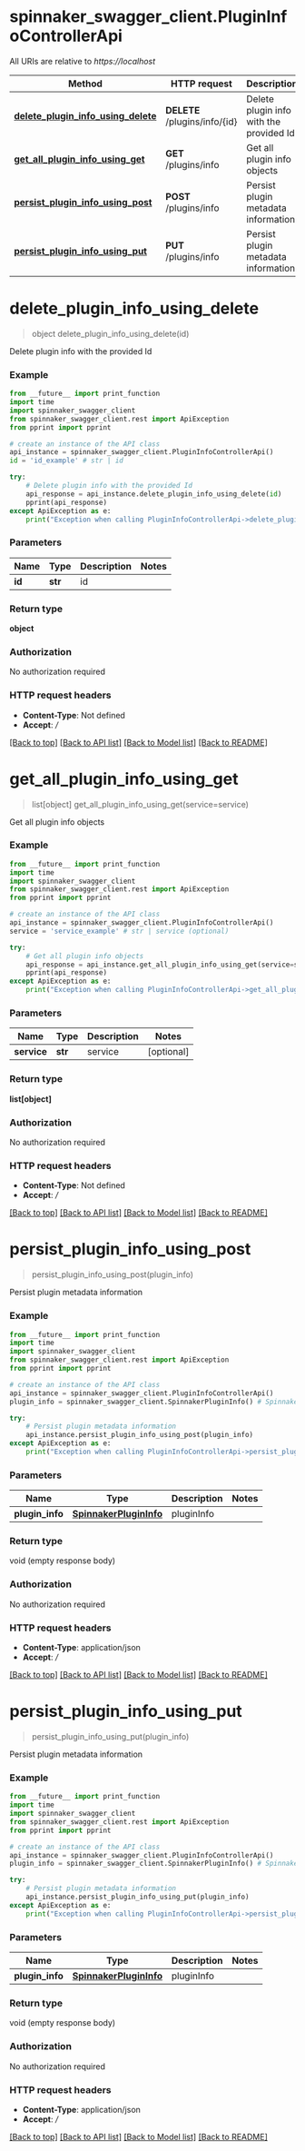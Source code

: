 # spinnaker_swagger_client.PluginInfoControllerApi

All URIs are relative to *https://localhost*

Method | HTTP request | Description
------------- | ------------- | -------------
[**delete_plugin_info_using_delete**](PluginInfoControllerApi.md#delete_plugin_info_using_delete) | **DELETE** /plugins/info/{id} | Delete plugin info with the provided Id
[**get_all_plugin_info_using_get**](PluginInfoControllerApi.md#get_all_plugin_info_using_get) | **GET** /plugins/info | Get all plugin info objects
[**persist_plugin_info_using_post**](PluginInfoControllerApi.md#persist_plugin_info_using_post) | **POST** /plugins/info | Persist plugin metadata information
[**persist_plugin_info_using_put**](PluginInfoControllerApi.md#persist_plugin_info_using_put) | **PUT** /plugins/info | Persist plugin metadata information


# **delete_plugin_info_using_delete**
> object delete_plugin_info_using_delete(id)

Delete plugin info with the provided Id

### Example
```python
from __future__ import print_function
import time
import spinnaker_swagger_client
from spinnaker_swagger_client.rest import ApiException
from pprint import pprint

# create an instance of the API class
api_instance = spinnaker_swagger_client.PluginInfoControllerApi()
id = 'id_example' # str | id

try:
    # Delete plugin info with the provided Id
    api_response = api_instance.delete_plugin_info_using_delete(id)
    pprint(api_response)
except ApiException as e:
    print("Exception when calling PluginInfoControllerApi->delete_plugin_info_using_delete: %s\n" % e)
```

### Parameters

Name | Type | Description  | Notes
------------- | ------------- | ------------- | -------------
 **id** | **str**| id | 

### Return type

**object**

### Authorization

No authorization required

### HTTP request headers

 - **Content-Type**: Not defined
 - **Accept**: */*

[[Back to top]](#) [[Back to API list]](../README.md#documentation-for-api-endpoints) [[Back to Model list]](../README.md#documentation-for-models) [[Back to README]](../README.md)

# **get_all_plugin_info_using_get**
> list[object] get_all_plugin_info_using_get(service=service)

Get all plugin info objects

### Example
```python
from __future__ import print_function
import time
import spinnaker_swagger_client
from spinnaker_swagger_client.rest import ApiException
from pprint import pprint

# create an instance of the API class
api_instance = spinnaker_swagger_client.PluginInfoControllerApi()
service = 'service_example' # str | service (optional)

try:
    # Get all plugin info objects
    api_response = api_instance.get_all_plugin_info_using_get(service=service)
    pprint(api_response)
except ApiException as e:
    print("Exception when calling PluginInfoControllerApi->get_all_plugin_info_using_get: %s\n" % e)
```

### Parameters

Name | Type | Description  | Notes
------------- | ------------- | ------------- | -------------
 **service** | **str**| service | [optional] 

### Return type

**list[object]**

### Authorization

No authorization required

### HTTP request headers

 - **Content-Type**: Not defined
 - **Accept**: */*

[[Back to top]](#) [[Back to API list]](../README.md#documentation-for-api-endpoints) [[Back to Model list]](../README.md#documentation-for-models) [[Back to README]](../README.md)

# **persist_plugin_info_using_post**
> persist_plugin_info_using_post(plugin_info)

Persist plugin metadata information

### Example
```python
from __future__ import print_function
import time
import spinnaker_swagger_client
from spinnaker_swagger_client.rest import ApiException
from pprint import pprint

# create an instance of the API class
api_instance = spinnaker_swagger_client.PluginInfoControllerApi()
plugin_info = spinnaker_swagger_client.SpinnakerPluginInfo() # SpinnakerPluginInfo | pluginInfo

try:
    # Persist plugin metadata information
    api_instance.persist_plugin_info_using_post(plugin_info)
except ApiException as e:
    print("Exception when calling PluginInfoControllerApi->persist_plugin_info_using_post: %s\n" % e)
```

### Parameters

Name | Type | Description  | Notes
------------- | ------------- | ------------- | -------------
 **plugin_info** | [**SpinnakerPluginInfo**](SpinnakerPluginInfo.md)| pluginInfo | 

### Return type

void (empty response body)

### Authorization

No authorization required

### HTTP request headers

 - **Content-Type**: application/json
 - **Accept**: */*

[[Back to top]](#) [[Back to API list]](../README.md#documentation-for-api-endpoints) [[Back to Model list]](../README.md#documentation-for-models) [[Back to README]](../README.md)

# **persist_plugin_info_using_put**
> persist_plugin_info_using_put(plugin_info)

Persist plugin metadata information

### Example
```python
from __future__ import print_function
import time
import spinnaker_swagger_client
from spinnaker_swagger_client.rest import ApiException
from pprint import pprint

# create an instance of the API class
api_instance = spinnaker_swagger_client.PluginInfoControllerApi()
plugin_info = spinnaker_swagger_client.SpinnakerPluginInfo() # SpinnakerPluginInfo | pluginInfo

try:
    # Persist plugin metadata information
    api_instance.persist_plugin_info_using_put(plugin_info)
except ApiException as e:
    print("Exception when calling PluginInfoControllerApi->persist_plugin_info_using_put: %s\n" % e)
```

### Parameters

Name | Type | Description  | Notes
------------- | ------------- | ------------- | -------------
 **plugin_info** | [**SpinnakerPluginInfo**](SpinnakerPluginInfo.md)| pluginInfo | 

### Return type

void (empty response body)

### Authorization

No authorization required

### HTTP request headers

 - **Content-Type**: application/json
 - **Accept**: */*

[[Back to top]](#) [[Back to API list]](../README.md#documentation-for-api-endpoints) [[Back to Model list]](../README.md#documentation-for-models) [[Back to README]](../README.md)

